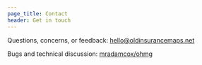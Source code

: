 ```yaml
---
page_title: Contact
header: Get in touch
---
```


Questions, concerns, or feedback: [hello@oldinsurancemaps.net](mailto:hello@oldinsurancemaps.net)

Bugs and technical discussion: [mradamcox/ohmg](https://github.com/mradamcox/ohmg)
